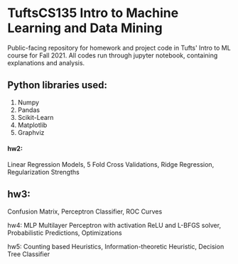 # TuftsCS135 Intro to Machine Learning and Data Mining
Public-facing repository for homework and project code in Tufts' Intro to ML course for Fall 2021. All codes run through jupyter notebook, containing explanations and analysis.

## Python libraries used:
1. Numpy
2. Pandas
3. Scikit-Learn
4. Matplotlib
5. Graphviz

#### hw2:
Linear Regression Models, 5 Fold Cross Validations, Ridge Regression, Regularization Strengths

## hw3: 
Confusion Matrix, Perceptron Classifier, ROC Curves

hw4: MLP Multilayer Perceptron with activation ReLU and L-BFGS solver, Probabilistic Predictions, Optimizations

hw5: Counting based Heuristics, Information-theoretic Heuristic, Decision Tree Classifier

